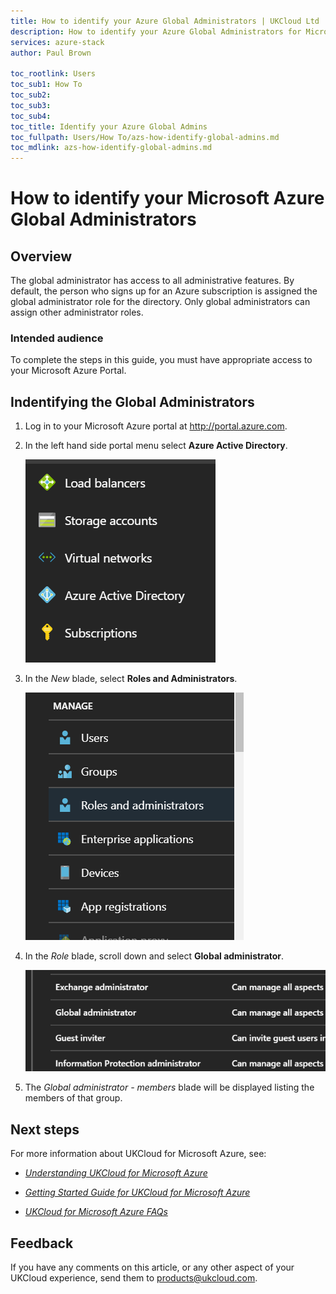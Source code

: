 ```yaml
---
title: How to identify your Azure Global Administrators | UKCloud Ltd
description: How to identify your Azure Global Administrators for Microsoft Azure
services: azure-stack
author: Paul Brown

toc_rootlink: Users
toc_sub1: How To
toc_sub2:
toc_sub3:
toc_sub4:
toc_title: Identify your Azure Global Admins
toc_fullpath: Users/How To/azs-how-identify-global-admins.md
toc_mdlink: azs-how-identify-global-admins.md
---
```


# How to identify your Microsoft Azure Global Administrators

## Overview

The global administrator has access to all administrative features. By default, the person who signs up for an Azure subscription is assigned the global administrator role for the directory. Only global administrators can assign other administrator roles.

### Intended audience

To complete the steps in this guide, you must have appropriate access to your Microsoft Azure Portal.


## Indentifying the Global Administrators

1. Log in to your Microsoft Azure portal at http://portal.azure.com.


2. In the left hand side portal menu select **Azure Active Directory**.

    ![Azure Active Directory in favourites panel](images/azs-ad.png)

3. In the *New* blade, select **Roles and Administrators**.

    ![Roles and Administrators in New blade](images/azs-roles-admins.png)

4. In the *Role* blade, scroll down and select **Global administrator**.

    ![Global administrator group in role blade](images/azs-global-admin-group.png)

5. The *Global administrator - members* blade will be displayed listing the members of that group.

## Next steps

For more information about UKCloud for Microsoft Azure, see:

- [*Understanding UKCloud for Microsoft Azure*](azs-ref-overview.md)

- [*Getting Started Guide for UKCloud for Microsoft Azure*](azs-gs.md)

- [*UKCloud for Microsoft Azure FAQs*](azs-faq.md)

## Feedback

If you have any comments on this article, or any other aspect of your UKCloud experience, send them to <products@ukcloud.com>.
